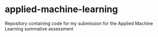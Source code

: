 # applied-machine-learning
Repository containing code for my submission for the Applied Machine Learning summative assessment 
